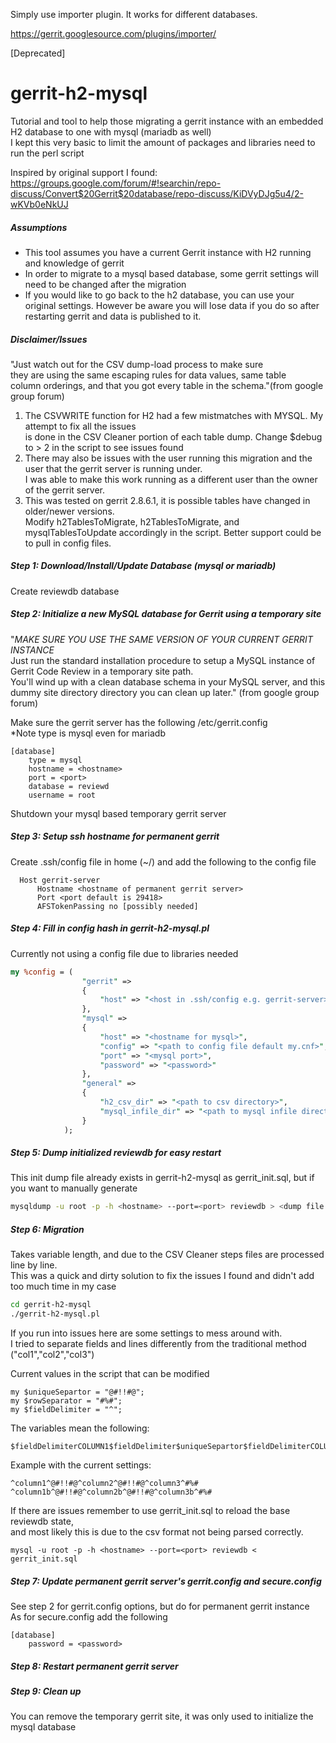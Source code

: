 Simply use importer plugin. It works for different databases.

https://gerrit.googlesource.com/plugins/importer/

[Deprecated]

# gerrit-h2-mysql #
Tutorial and tool to help those migrating a gerrit instance with an embedded H2 database to one with mysql (mariadb as well)<br>
I kept this very basic to limit the amount of packages and libraries need to run the perl script

Inspired by original support I found:<br>
https://groups.google.com/forum/#!searchin/repo-discuss/Convert$20Gerrit$20database/repo-discuss/KiDVyDJg5u4/2-wKVb0eNkUJ

##### Assumptions #####

- This tool assumes you have a current Gerrit instance with H2 running and knowledge of gerrit
- In order to migrate to a mysql based database, some gerrit settings will need to be changed after the migration
- If you would like to go back to the h2 database, you can use your original settings. However be aware you will lose data if you do so after restarting gerrit and data is published to it.

##### Disclaimer/Issues #####
"Just watch out for the CSV dump-load process to make sure<br>
they are using the same escaping rules for data values, same table<br>
column orderings, and that you got every table in the schema."(from google group forum)

1. The CSVWRITE function for H2 had a few mistmatches with MYSQL. My attempt to fix all the issues<br>
is done in the CSV Cleaner portion of each table dump. Change $debug to > 2 in the script to see issues found
2. There may also be issues with the user running this migration and the user that the gerrit server is running under.<br> I was able to make this work running as a different user than the owner of the gerrit server.
3. This was tested on gerrit 2.8.6.1, it is possible tables have changed in older/newer versions.<br> Modify h2TablesToMigrate, h2TablesToMigrate, and mysqlTablesToUpdate accordingly in the script. Better support could be to pull in config files.

##### Step 1: Download/Install/Update Database (mysql or mariadb) #####

Create reviewdb database

##### Step 2: Initialize a new MySQL database for Gerrit using a temporary site #####
"*MAKE SURE YOU USE THE SAME VERSION OF YOUR CURRENT GERRIT INSTANCE*<br>
Just run the standard installation procedure to setup a MySQL instance of Gerrit Code Review in a temporary site path.<br>
You'll wind up with a clean database schema in your MySQL server, and this dummy site directory directory you can clean up later." (from google group forum)<br>

Make sure the gerrit server has the following /etc/gerrit.config<br>
*Note type is mysql even for mariadb
```
[database]
    type = mysql
    hostname = <hostname>
    port = <port>
    database = reviewd
    username = root
```

Shutdown your mysql based temporary gerrit server

##### Step 3: Setup ssh hostname for permanent gerrit #####

Create .ssh/config file in home (~/) and add the following to the config file
```
  Host gerrit-server
      Hostname <hostname of permanent gerrit server>
      Port <port default is 29418>
      AFSTokenPassing no [possibly needed]
```

##### Step 4: Fill in config hash in gerrit-h2-mysql.pl #####

Currently not using a config file due to libraries needed
```perl
my %config = (
                "gerrit" =>
                {
                    "host" => "<host in .ssh/config e.g. gerrit-server>"
                },
                "mysql" =>
                {
                    "host" => "<hostname for mysql>",
                    "config" => "<path to config file default my.cnf>",
                    "port" => "<mysql port>",
                    "password" => "<password>"
                },
                "general" =>
                {
                    "h2_csv_dir" => "<path to csv directory>",
                    "mysql_infile_dir" => "<path to mysql infile directory>"
                }
            );
```

##### Step 5: Dump initialized reviewdb for easy restart #####

This init dump file already exists in gerrit-h2-mysql as gerrit_init.sql, but if you want to manually generate
```bash
mysqldump -u root -p -h <hostname> --port=<port> reviewdb > <dump file path>
```

##### Step 6: Migration #####

Takes variable length, and due to the CSV Cleaner steps files are processed line by line.<br>
This was a quick and dirty solution to fix the issues I found and didn't add too much time in my case
```bash
cd gerrit-h2-mysql
./gerrit-h2-mysql.pl
```

If you run into issues here are some settings to mess around with.<br>
I tried to separate fields and lines differently from the traditional method ("col1","col2","col3")<br>

Current values in the script that can be modified
```
my $uniqueSepartor = "@#!!#@";
my $rowSeparator = "#%#";
my $fieldDelimiter = "^";
```
The variables mean the following:
```
$fieldDelimiterCOLUMN1$fieldDelimiter$uniqueSepartor$fieldDelimiterCOLUMN2$fieldDelimiter$rowSeparator
```
Example with the current settings:
```
^column1^@#!!#@^column2^@#!!#@^column3^#%#
^column1b^@#!!#@^column2b^@#!!#@^column3b^#%#
```

If there are issues remember to use gerrit_init.sql to reload the base reviewdb state, <br>and most likely this is due
to the csv format not being parsed correctly.
```
mysql -u root -p -h <hostname> --port=<port> reviewdb < gerrit_init.sql
```

##### Step 7: Update permanent gerrit server's gerrit.config and secure.config #####

See step 2 for gerrit.config options, but do for permanent gerrit instance<br>
As for secure.config add the following
```
[database]
    password = <password>
```

##### Step 8: Restart permanent gerrit server #####

##### Step 9: Clean up #####

You can remove the temporary gerrit site, it was only used to initialize the mysql database

